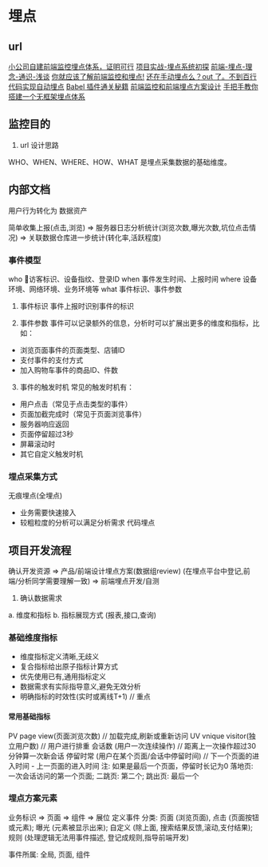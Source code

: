 # 埋点

## url

[小公司自建前端监控埋点体系，证明可行](https://juejin.cn/post/6844904161562066958)
[项目实战-埋点系统初探](https://juejin.cn/post/6872398266642726926)
[前端-埋点-理念-通识-浅谈](https://juejin.cn/post/6844903877406359560)
[你就应该了解前端监控和埋点!](https://juejin.cn/post/6844904130163507214)
[还在手动埋点么？out 了。不到百行代码实现自动埋点](https://juejin.cn/post/6966216905208102949)
[Babel 插件通关秘籍](https://juejin.cn/book/6946117847848321055/section/6956174385904353288)
[前端监控和前端埋点方案设计](https://juejin.cn/post/6844903650603565063)
[手把手教你搭建一个无框架埋点体系](https://juejin.cn/post/6971370594117877796)

## 监控目的

1. url 设计思路

WHO、WHEN、WHERE、HOW、WHAT 是埋点采集数据的基础维度。

## 内部文档

用户行为转化为 数据资产

简单收集上报(点击,浏览) => 服务器日志分析统计(浏览次数,曝光次数,坑位点击情况) => 关联数据仓库进一步统计(转化率,活跃程度)

### 事件模型

who 访客标识、设备指纹、登录ID
when 事件发生时间、上报时间
where 设备环境、网络环境、业务环境等
what 事件标识、事件参数
1. 事件标识
事件上报时识别事件的标识

2. 事件参数
事件可以记录额外的信息，分析时可以扩展出更多的维度和指标，比如：

* 浏览页面事件的页面类型、店铺ID
* 支付事件的支付方式
* 加入购物车事件的商品ID、件数

3. 事件的触发时机
常见的触发时机有：

* 用户点击（常见于点击类型的事件）
* 页面加截完成时（常见于页面浏览事件）
* 服务器响应返回
* 页面停留超过3秒
* 屏幕滚动时
* 其它自定义触发时机

### 埋点采集方式

无痕埋点(全埋点)
- 业务需要快速接入
- 较粗粒度的分析可以满足分析需求
代码埋点

## 项目开发流程

确认开发资源 => 产品/前端设计埋点方案(数据组review) (在埋点平台中登记,前端/分析同学需要理解一致) => 前端埋点开发/自测

1. 确认数据需求

a. 维度和指标
b. 指标展现方式 (报表,接口,查询)

### 基础维度指标

* 维度指标定义清晰,无歧义
* 复合指标给出原子指标计算方式
* 优先使用已有,通用指标定义
* 数据需求有实际指导意义,避免无效分析
* 明确指标的时效性(实时或离线T+1) // 重点

#### 常用基础指标

PV page view(页面浏览次数) // 加载完成,刷新或重新访问
UV vnique visitor(独立用户数) // 用户进行排重
会话数 (用户一次连续操作) // 距离上一次操作超过30分钟算一次新会话
停留时常 (用户在某个页面/会话中停留时间) // 下一个页面的进入时间 - 上一页面的进入时间 注: 如果是最后一个页面，停留时长记为0
落地页: 一次会话访问的第一个页面;  二跳页: 第二个; 跳出页: 最后一个

### 埋点方案元素

业务标识 => 页面 => 组件 => 展位
定义事件  分类: 页面 (浏览页面), 点击 (页面按钮或元素); 曝光 (元素被显示出来); 自定义 (除上面, 搜索结果反馈,滚动,支付结果); 规则 (处理逻辑无法用事件描述, 登记成规则,指导前端开发)

事件所属: 全局, 页面, 组件